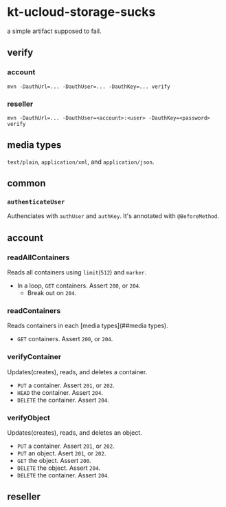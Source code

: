 # kt-ucloud-storage-sucks
a simple artifact supposed to fail.

## verify
### account
```
mvn -DauthUrl=... -DauthUser=... -DauthKey=... verify
```
### reseller
```
mvn -DauthUrl=... -DauthUser=<account>:<user> -DauthKey=<password> verify
```

## media types
`text/plain`, `application/xml`, and `application/json`.

## common

### `authenticateUser`
Authenciates with `authUser` and `authKey`. It's annotated with `@BeforeMethod`.

## account

### readAllContainers
Reads all containers using `limit`(`512`) and `marker`.
* In a loop, `GET` containers. Assert `200`, or `204`.
  * Break out on `204`.

### readContainers
Reads containers in each [media types](##media types).
* `GET` containers. Assert `200`, or `204`.

### verifyContainer
Updates(creates), reads, and deletes a container.
* `PUT` a container. Assert `201`, or `202`.
* `HEAD` the container. Assert `204`.
* `DELETE` the container. Assert `204`.

### verifyObject
Updates(creates), reads, and deletes an object.
* `PUT` a container. Assert `201`, or `202`.
* `PUT` an object. Asert `201`, or `202`.
* `GET` the object. Assert `200`.
* `DELETE` the object. Assert `204`.
* `DELETE` the container. Assert `204`.

## reseller

